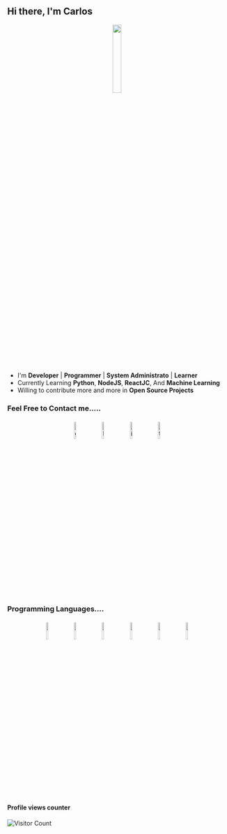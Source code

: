 ## Hi there, I'm Carlos 

<p align="center">
<img width="20%" src="https://img.icons8.com/ios-filled/96/000000/programming.png"/>
</p>


- I'm **Developer** | **Programmer** | **System Administrato** | **Learner**
- Currently Learning **Python**, **NodeJS**, **ReactJC**, And **Machine Learning**
- Willing to contribute more and more in **Open Source Projects**


### Feel Free to Contact me.....

<p align="center">
	<a href="https://github.com/cvp97"><img alt="github" width="10%" style="padding:5px" src="https://img.icons8.com/clouds/100/000000/github.png"/></a>
	<a href="https://www.linkedin.com/in/cvp97/"><img alt="linkedin" width="10%" style="padding:5px" src="https://img.icons8.com/clouds/100/000000/linkedin.png"/></a>
	<a href="https://www.instagram.com/cvp97/"><img alt="instagram" width="10%" style="padding:5px" src="https://img.icons8.com/clouds/100/000000/instagram.png"/></a>
	<a href="https://twitter.com/cvp97"><img alt="twitter" width="10%" style="padding:5px" src="https://img.icons8.com/clouds/100/000000/twitter.png"/></a>
</p>

### Programming Languages....

<p align="center">
	<img width="10%" style="padding:5px" src="https://img.icons8.com/color/144/000000/java-coffee-cup-logo.png"/>
	<img width="10%" style="padding:5px" src="https://img.icons8.com/officel/144/000000/php-logo.png"/>
	<img width="10%" style="padding:5px" src="https://img.icons8.com/color/144/000000/javascript.png"/>
	<img width="10%" style="padding:5px" src="https://img.icons8.com/color/144/000000/html.png"/>
	<img width="10%" style="padding:5px" src="https://img.icons8.com/fluent/144/000000/visual-studio-2019.png"/>
	<img width="10%" style="padding:5px" src="https://img.icons8.com/color/144/000000/c-sharp-logo.png"/>
</p>

#### Profile views counter
![Visitor Count](https://profile-counter.glitch.me/{cvp97}/count.svg)



